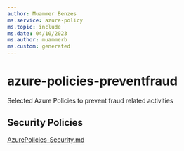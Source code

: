 ```yaml
---
author: Muammer Benzes
ms.service: azure-policy
ms.topic: include
ms.date: 04/10/2023
ms.author: muammerb
ms.custom: generated
---
```



# azure-policies-preventfraud
Selected Azure Policies to prevent fraud related activities

## Security Policies

[AzurePolicies-Security.md](AzurePolicies-Security.md)
